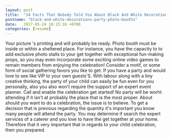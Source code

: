 ```yaml
---
layout: post
title:  "14 Facts That Nobody Told You About Black And White Decorations Party Photo Booths"
postname: "black-and-white-decorations-party-photo-booths"
date:   2017-05-24 10:15:16 +0700
categories: [resume]
---
```

Your picture 's printing and will probably be ready. Photo booth must be inside or within a sheltered place. For instance, you have the capacity to to add exclusive photo stalls to your get together with exceptional fun-making props, so you may even incorporate some exciting online video games to remain members from enjoying the celebration! Consider a motif, or some form of social gathering favors you like to get. If you have a party and would love to see like VIP to your own guests'S. With labour along with a tiny creative thinking, the party of your child can easily be fun even for you personally, also you also won't require the support of an expert event planner. Call and enable the celebration get started! No party will be worht attending if it isn't at probably the place that is the most proper. About should you want to do a celebration, the issue is to believe. To get a decision that is previous regarding the quantity it's important you know many people will attend the party. You may determine if search the expert services of a caterer and you love to have the get together at your home. Therefore that it very important that in regards to your child celebration, then you prepared.
